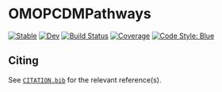 # OMOPCDMPathways

[![Stable](https://img.shields.io/badge/docs-stable-blue.svg)](https://juliahealth.org/OMOPCDMPathways.jl/stable/)
[![Dev](https://img.shields.io/badge/docs-dev-blue.svg)](https://juliahealth.org/OMOPCDMPathways.jl/dev/)
[![Build Status](https://github.com/JuliaHealth/OMOPCDMPathways.jl/actions/workflows/CI.yml/badge.svg?branch=main)](https://github.com/JuliaHealth/OMOPCDMPathways.jl/actions/workflows/CI.yml?query=branch%3Amain)
[![Coverage](https://codecov.io/gh/JuliaHealth/OMOPCDMPathways.jl/branch/main/graph/badge.svg)](https://codecov.io/gh/JuliaHealth/OMOPCDMPathways.jl)
[![Code Style: Blue](https://img.shields.io/badge/code%20style-blue-4495d1.svg)](https://github.com/invenia/BlueStyle)

## Citing

See [`CITATION.bib`](CITATION.bib) for the relevant reference(s).
